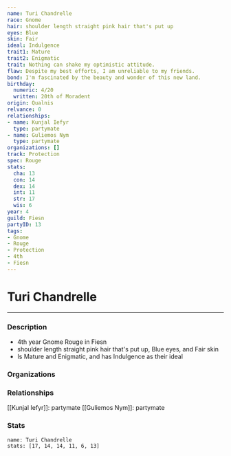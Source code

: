 ```yaml
---
name: Turi Chandrelle
race: Gnome
hair: shoulder length straight pink hair that's put up
eyes: Blue
skin: Fair
ideal: Indulgence
trait1: Mature
trait2: Enigmatic
trait: Nothing can shake my optimistic attitude.
flaw: Despite my best efforts, I am unreliable to my friends.
bond: I'm fascinated by the beauty and wonder of this new land.
birthday:
  numeric: 4/20
  written: 20th of Moradent
origin: Qualnis
relvance: 0
relationships:
- name: Kunjal Iefyr
  type: partymate
- name: Guliemos Nym
  type: partymate
organizations: []
track: Protection
spec: Rouge
stats:
  cha: 13
  con: 14
  dex: 14
  int: 11
  str: 17
  wis: 6
year: 4
guild: Fiesn
partyID: 13
tags:
- Gnome
- Rouge
- Protection
- 4th
- Fiesn
---
```

# Turi Chandrelle
---
### Description
- 4th year Gnome Rouge in Fiesn
- shoulder length straight pink hair that's put up, Blue eyes, and Fair skin
- Is Mature and Enigmatic, and has Indulgence as their ideal

### Organizations
### Relationships
[[Kunjal Iefyr]]: partymate
[[Guliemos Nym]]: partymate
### Stats
```statblock
name: Turi Chandrelle
stats: [17, 14, 14, 11, 6, 13]
```